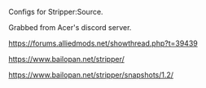 Configs for Stripper:Source.

Grabbed from Acer's discord server.

https://forums.alliedmods.net/showthread.php?t=39439

https://www.bailopan.net/stripper/

https://www.bailopan.net/stripper/snapshots/1.2/
